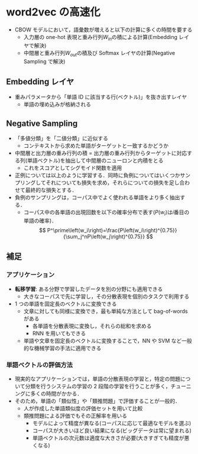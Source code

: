 # word2vec の高速化

- CBOW モデルにおいて，語彙数が増えると以下の計算に多くの時間を要する
  - 入力層の one-hot 表現と重み行列$W_{in}$の積による計算(Embedding レイヤで解決)
  - 中間層と重み行列$W_{out}$の積及び Softmax レイヤの計算(Negative Sampling で解決)

## Embedding レイヤ

- 重みパラメータから「単語 ID に該当する行(ベクトル)」を抜き出すレイヤ
  - 単語の埋め込みが格納される

## Negative Sampling

- 「多値分類」を「二値分類」に近似する
  - コンテキストから求めた単語がターゲットと一致するかどうか
- 中間層と出力層の重み行列の積 = 出力層の重み行列からターゲットに対応する列(単語ベクトル)を抽出して中間層のニューロンと内積をとる
  - これをスコアとしてシグモイド関数を適用
- 正例については以上のように学習する．同時に負例についてはいくつかサンプリングしてそれについても損失を求め，それらについての損失を足し合わせて最終的な損失とする．
- 負例のサンプリングは，コーパス中でよく使われる単語をより多く抽出する．
  - コーパス中の各単語の出現回数を以下の確率分布で表す($P\left(w_i\right)$は$i$番目の単語の確率)．
    $$
    P^\prime\left(w_i\right)=\frac{P\left(w_i\right)^{0.75}}{\sum_j^nP\left(w_j\right)^{0.75}}
    $$

## 補足

### アプリケーション

- **転移学習**: ある分野で学習したデータを別の分野にも適用できる
  - 大きなコーパスで先に学習し，その分散表現を個別のタスクで利用する
- 1 つの単語を固定長のベクトルに変換できる
  - 文章に対しても同様に変換でき，最も単純な方法として bag-of-words がある
    - 各単語を分散表現に変換し，それらの総和を求める
    - RNN を用いてもできる
  - 単語や文章を固定長のベクトルに変換することで，NN や SVM など一般的な機械学習の手法に適用できる

### 単語ベクトルの評価方法

- 現実的なアプリケーションでは，単語の分散表現の学習と，特定の問題について分類を行うシステムの学習の 2 段階の学習を行うことが多く，チューニングに多くの時間がかかる．
- そのため，単語の「類似性」や「類推問題」で評価することが一般的．
  - 人が作成した単語類似度の評価セットを用いて比較
  - 類推問題による評価でもその正解率を用いる
    - モデルによって精度が異なる(コーパスに応じて最適なモデルを選ぶ)
    - コーパスが大きいほど良い結果になる(ビッグデータは常に望まれる)
    - 単語ベクトルの次元数は適度な大きさが必要(大きすぎても精度が悪くなる)
